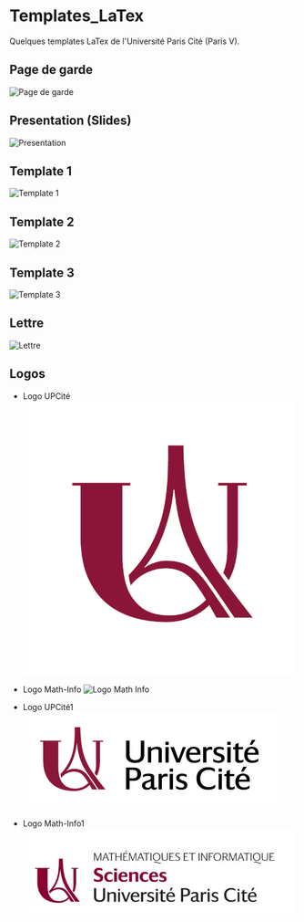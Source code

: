 # Templates_LaTex
Quelques templates LaTex de l'Université Paris Cité (Paris V).

## Page de garde
![Page de garde](https://github.com/Malekbennabi3/Templates_LaTex/blob/main/Aper%C3%A7u/PageGarde.png)

## Presentation (Slides)

![Presentation](https://github.com/Malekbennabi3/Templates_LaTex/blob/main/Aper%C3%A7u/presentation.png)

## Template 1 
![Template 1](https://github.com/Malekbennabi3/Templates_LaTex/blob/main/Aper%C3%A7u/temp1.jpeg)

## Template 2 
![Template 2](https://github.com/Malekbennabi3/Templates_LaTex/blob/main/Aper%C3%A7u/temp2.jpeg)
  
## Template 3
![Template 3](https://github.com/Malekbennabi3/Templates_LaTex/blob/main/Aper%C3%A7u/temp3.jpeg)

## Lettre
![Lettre](https://github.com/Malekbennabi3/Templates_LaTex/blob/main/Aper%C3%A7u/temp4.jpeg)

## Logos

- Logo UPCité ![Logo UPCité](https://github.com/Malekbennabi3/Templates_LaTex/blob/main/Rapport/UniversiteParis_monogramme_couleur_RVB.png)
  
- Logo Math-Info ![Logo Math Info](https://github.com/Malekbennabi3/Templates_LaTex/blob/main/Rapport/UniversiteParis_Math%C3%A9matiques-et-informatique%20(1).jpg)
  
- Logo UPCité1 ![Logo UPCité1](https://github.com/Malekbennabi3/Templates_LaTex/blob/main/Rapport/UniversiteParisCite_logo_horizontal_couleur_RVB.png)
  
- Logo Math-Info1 ![Logo Math Info](https://github.com/Malekbennabi3/Templates_LaTex/blob/main/Rapport/Paris%20cite_MathInfo.png)
